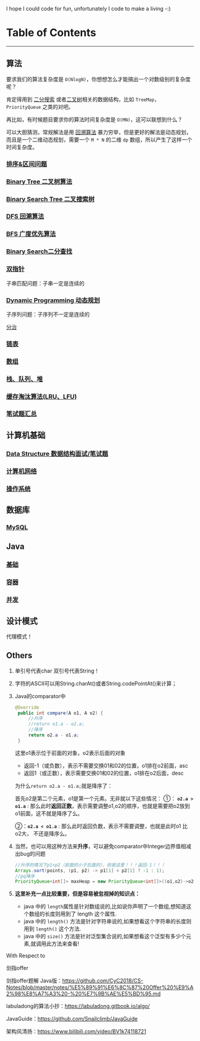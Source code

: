 I hope I could code for fun, unfortunately I code to make a living -:) 

# Table of Contents

------

## 算法

要求我们的算法复杂度是 `O(NlogN)`，你想想怎么才能搞出一个对数级别的复杂度呢？

肯定得用到 [二分搜索]() 或者<u>二叉树</u>相关的数据结构，比如 `TreeMap`，`PriorityQueue` 之类的对吧。

再比如，有时候题目要求你的算法时间复杂度是 `O(MN)`，这可以联想到什么？

可以大胆猜测，常规解法是用 [回溯算法]() 暴力穷举，但是更好的解法是动态规划，而且是一个二维动态规划，需要一个 `M * N` 的二维 `dp` 数组，所以产生了这样一个时间复杂度。

### [排序&区间问题](./算法/排序&区间问题.md)

### [Binary Tree 二叉树算法](./算法/二叉树.md) 

### [Binary Search Tree 二叉搜索树](./二叉搜索树.md)

### [DFS 回溯算法](./算法/回溯算法.md)

### [BFS 广度优先算法](./算法/BFS广度优先算法.md)

### [Binary Search二分查找](./算法/二分查找.md)

### [双指针](./算法/双指针.md)

子串匹配问题：子串一定是连续的

### [Dynamic Programming 动态规划](./算法/动态规划.md)

子序列问题：子序列不一定是连续的

[分治](./算法/分治.md)

### [链表](./算法/链表.md)

### [数组](./算法/数组.md)

### [栈、队列、堆](./算法/栈队列堆.md)

### [缓存淘汰算法(LRU、LFU)](./算法/缓存淘汰算法.md)

### [笔试题汇总](./算法/笔试题.md)



## 计算机基础

### [Data Structure 数据结构面试/笔试题](./数据结构面试笔试题.md)

### [计算机网络](./计算机基础/计算机网络.md)

### [操作系统](./计算机基础/操作系统.md)



## 数据库

### [MySQL](./数据库/数据库(mysql).md)



## Java

### [基础](./Java/Java基础.md)

### [容器](./Java/Java容器.md)

### [并发](./Java/Java并发.md)

## 设计模式

代理模式！





## Others

1. 单引号代表char 双引号代表String！

2. 字符的ASCII可以用String.charAt()或者String.codePointAt()来计算；

3. Java的comparator中

    ```java
    @Override
     public int compare(A o1, A o2) {
         //升序
         //return o1.a - o2.a;
         //降序
         return o2.a - o1.a;
     }
    ```

    这里o1表示位于前面的对象，o2表示后面的对象

    - 返回-1（或负数），表示不需要交换01和02的位置，o1排在o2前面，asc
    - 返回1（或正数），表示需要交换01和02的位置，o1排在o2后面，desc

    为什么`return o2.a - o1.a;`就是降序了：

    首先o2是第二个元素，o1是第一个元素。无非就以下这些情况：
    ①： **`o2.a > o1.a`** : 那么此时**返回正数**，表示需要调整o1,o2的顺序，也就是需要把o2放到o1前面，这不就是降序了么。

    ②：**`o2.a < o1.a`** : 那么此时返回负数，表示不需要调整，也就是此时o1 比 o2大， 不还是降序么。

4. 当然，也可以用这种方法来**升序**，可以避免comparator中Integer边界值相减出bug的问题

    ```java
    //升序的情况下p1<p2（前面的小于后面的），但是这里！！！返回-1！！！
    Arrays.sort(points, (p1, p2) -> p1[1] < p2[1] ? -1 : 1);
    //pq降序
    PriorityQueue<int[]> maxHeap = new PriorityQueue<int[]>((o1,o2)->o2[1]-o1[1]);
    
    ```
    
    
    
5. **这里补充一点比较重要，但是容易被忽视掉的知识点：**

    - java 中的 `length`属性是针对数组说的,比如说你声明了一个数组,想知道这个数组的长度则用到了 length 这个属性.
    - java 中的 `length()` 方法是针对字符串说的,如果想看这个字符串的长度则用到 `length()` 这个方法.
    - java 中的 `size()` 方法是针对泛型集合说的,如果想看这个泛型有多少个元素,就调用此方法来查看!

    

With Respect to

剑指offer

剑指offer题解 Java版：https://github.com/CyC2018/CS-Notes/blob/master/notes/%E5%89%91%E6%8C%87%20Offer%20%E9%A2%98%E8%A7%A3%20-%20%E7%9B%AE%E5%BD%95.md

labuladong的算法小抄：https://labuladong.gitbook.io/algo/

JavaGuide：https://github.com/Snailclimb/JavaGuide

架构风清扬：https://www.bilibili.com/video/BV1k74118721
